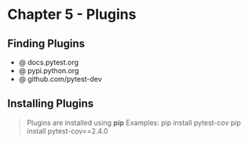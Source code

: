 # Chapter 5 - Plugins

## Finding Plugins
* @ docs.pytest.org
* @ pypi.python.org
* @ github.com/pytest-dev

## Installing Plugins

> Plugins are installed using **pip**
> Examples:
> pip install pytest-cov
> pip install pytest-cov==2.4.0


